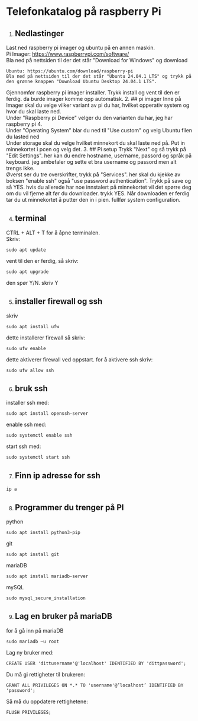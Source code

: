 # Telefonkatalog på raspberry Pi

1. ## Nedlastinger
Last ned raspberry pi imager og ubuntu på en annen maskin.                                        
    Pi Imager: https://www.raspberrypi.com/software/    
    Bla ned på nettsiden til der det står "Download for Windows" og download

    Ubuntu: https://ubuntu.com/download/raspberry-pi
    Bla ned på nettsiden til der det står "Ubuntu 24.04.1 LTS" og trykk på den grønne knappen "Download Ubuntu Desktop 24.04.1 LTS".

 Gjennomfør raspberry pi imager installer. Trykk install og vent til den er ferdig. da burde imager komme opp automatisk.
2. ## pi imager
Inne på Imager skal du velge vilker variant av pi du har, hvilket opperativ system og hvor du skal laste ned.  
    Under "Raspberry pi Device" velger du den varianten du har, jeg har raspberry pi 4.       
        Under "Operating System" blar du ned til "Use custom" og velg Ubuntu filen du lasted ned    
            Under storage skal du velge hvilket minnekort du skal laste ned på. Put in minnekortet i pcen og velg det.
3. ## Pi setup
Trykk "Next" og så trykk på "Edit Settings". her kan du endre hostname, username, passord og språk på keyboard. jeg ambefaler og sette et bra username og passord men alt trengs ikke.                                          
Øverst ser du tre overskrifter, trykk på "Services". her skal du kjekke av boksen "enable ssh" også "use password authentication".
Trykk på save og så YES. hvis du allerede har noe innstalert på minnekortet vil det spørre deg om du vil fjerne alt før du downloader. trykk YES.
Når downloaden er ferdig tar du ut minnekortet å putter den in i pien.
fullfør system configuration.

4. ## terminal 
CTRL + ALT + T for å åpne terminalen.    
Skriv: 
```console
sudo apt update
```
vent til den er ferdig, så skriv:
```console
sudo apt upgrade
```
den spør Y/N. skriv Y


5. ## installer firewall og ssh
skriv
```console
sudo apt install ufw
```
dette installerer firewall
så skriv:
```console
sudo ufw enable
```
dette aktiverer firewall ved oppstart.
for å aktivere ssh skriv:
```console
sudo ufw allow ssh
```

6. ## bruk ssh
installer ssh med:
```console
sudo apt install openssh-server 
```
enable ssh med:
```console
sudo systemctl enable ssh 
```
start ssh med:
```console
sudo systemctl start ssh 
```

7. ## Finn ip adresse for ssh
```console
ip a
```

8. ## Programmer du trenger på PI
python
```
sudo apt install python3-pip
```
git
```
sudo apt install git
```
mariaDB
```
sudo apt install mariadb-server
```
mySQL
```
sudo mysql_secure_installation
```

9. ## Lag en bruker på mariaDB
for å gå inn på mariaDB
```
sudo mariadb –u root
```
Lag ny bruker med:
```
CREATE USER 'dittusername'@'localhost' IDENTIFIED BY 'dittpassword';
```
Du må gi rettigheter til brukeren:
```
GRANT ALL PRIVILEGES ON *.* TO 'username'@’localhost’ IDENTIFIED BY 'password';
```

Så må du oppdatere rettighetene:
```
FLUSH PRIVILEGES;
```